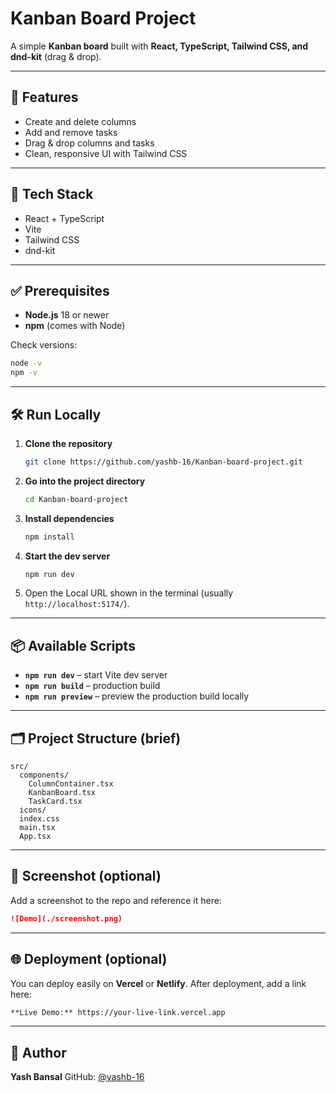 # Kanban Board Project

A simple **Kanban board** built with **React, TypeScript, Tailwind CSS, and dnd-kit** (drag & drop).

---

## 🚀 Features

* Create and delete columns
* Add and remove tasks
* Drag & drop columns and tasks
* Clean, responsive UI with Tailwind CSS

---

## 🧰 Tech Stack

* React + TypeScript
* Vite
* Tailwind CSS
* dnd-kit

---

## ✅ Prerequisites

* **Node.js** 18 or newer
* **npm** (comes with Node)

Check versions:

```bash
node -v
npm -v
```

---

## 🛠️ Run Locally

1. **Clone the repository**

   ```bash
   git clone https://github.com/yashb-16/Kanban-board-project.git
   ```
2. **Go into the project directory**

   ```bash
   cd Kanban-board-project
   ```
3. **Install dependencies**

   ```bash
   npm install
   ```
4. **Start the dev server**

   ```bash
   npm run dev
   ```
5. Open the Local URL shown in the terminal (usually `http://localhost:5174/`).

---

## 📦 Available Scripts

* **`npm run dev`** – start Vite dev server
* **`npm run build`** – production build
* **`npm run preview`** – preview the production build locally

---

## 🗂️ Project Structure (brief)

```
src/
  components/
    ColumnContainer.tsx
    KanbanBoard.tsx
    TaskCard.tsx
  icons/
  index.css
  main.tsx
  App.tsx
```

---

## 📸 Screenshot (optional)

Add a screenshot to the repo and reference it here:

```markdown
![Demo](./screenshot.png)
```

---

## 🌐 Deployment (optional)

You can deploy easily on **Vercel** or **Netlify**. After deployment, add a link here:

```markdown
**Live Demo:** https://your-live-link.vercel.app
```

---

## 🙌 Author

**Yash Bansal**
GitHub: [@yashb-16](https://github.com/yashb-16)
